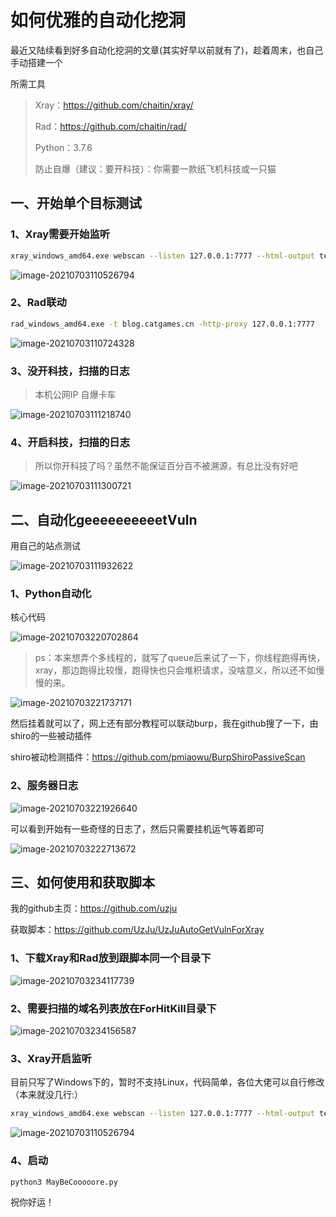 # 如何优雅的自动化挖洞

最近又陆续看到好多自动化挖洞的文章(其实好早以前就有了)，趁着周末，也自己手动搭建一个

所需工具

> Xray：https://github.com/chaitin/xray/
>
> Rad：https://github.com/chaitin/rad/
>
> Python：3.7.6
>
> 防止自爆（建议：要开科技）：你需要一款纸飞机科技或一只猫

## 一、开始单个目标测试

### 1、Xray需要开始监听

```bash
xray_windows_amd64.exe webscan --listen 127.0.0.1:7777 --html-output test.html
```

![image-20210703110526794](./images/1.png)

### 2、Rad联动

```bash
rad_windows_amd64.exe -t blog.catgames.cn -http-proxy 127.0.0.1:7777
```

![image-20210703110724328](./images/image-20210703110724328.png)

### 3、没开科技，扫描的日志

> 本机公网IP 自爆卡车

![image-20210703111218740](./images/image-20210703111218740.png)

### 4、开启科技，扫描的日志

> 所以你开科技了吗？虽然不能保证百分百不被溯源，有总比没有好吧

![image-20210703111300721](./images/image-20210703111300721.png)

## 二、自动化geeeeeeeeeetVuln

用自己的站点测试

![image-20210703111932622](./images/image-20210703111932622.png)

### 1、Python自动化

核心代码

![image-20210703220702864](./images/image-20210703220702864.png)

> ps：本来想弄个多线程的，就写了queue后来试了一下，你线程跑得再快，xray，那边跑得比较慢，跑得快也只会堆积请求，没啥意义，所以还不如慢慢的来。

![image-20210703221737171](./images/S.png)

然后挂着就可以了，网上还有部分教程可以联动burp，我在github搜了一下，由shiro的一些被动插件

shiro被动检测插件：https://github.com/pmiaowu/BurpShiroPassiveScan

### 2、服务器日志

![image-20210703221926640](./images/image-20210703221926640.png)

可以看到开始有一些奇怪的日志了，然后只需要挂机运气等着即可

![image-20210703222713672](./images/image-20210703222713672.png)
## 三、如何使用和获取脚本

我的github主页：https://github.com/uzju

获取脚本：https://github.com/UzJu/UzJuAutoGetVulnForXray

### 1、下载Xray和Rad放到跟脚本同一个目录下

![image-20210703234117739](/images/image-20210703234117739.png)

### 2、需要扫描的域名列表放在ForHitKill目录下

![image-20210703234156587](/images/image-20210703234156587.png)

### 3、Xray开启监听

目前只写了Windows下的，暂时不支持Linux，代码简单，各位大佬可以自行修改（本来就没几行:）

```bash
xray_windows_amd64.exe webscan --listen 127.0.0.1:7777 --html-output test.html
```

![image-20210703110526794](./images/1.png)

### 4、启动

```bash
python3 MayBeCooooore.py
```

祝你好运！

